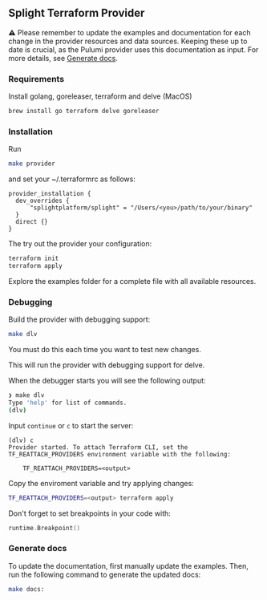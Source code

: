 ## Splight Terraform Provider

:warning: Please remember to update the examples and documentation for each change in the provider resources and data sources.
Keeping these up to date is crucial, as the Pulumi provider uses this documentation as input.
For more details, see [Generate docs](#generate-docs).

### Requirements

Install golang, goreleaser, terraform and delve (MacOS)

```bash
brew install go terraform delve goreleaser
```

### Installation

Run

```bash
make provider
```

and set your ~/.terraformrc as follows:

```hcl
provider_installation {
  dev_overrides {
      "splightplatform/splight" = "/Users/<you>/path/to/your/binary"
  }
  direct {}
}
```

The try out the provider your configuration:

```bash
terraform init
terraform apply
```

Explore the examples folder for a complete file with all available resources.

### Debugging

Build the provider with debugging support:

```bash
make dlv
```

You must do this each time you want to test new changes.

This will run the provider with debugging support for delve.

When the debugger starts you will see the following output:

```bash
❯ make dlv
Type 'help' for list of commands.
(dlv)
```

Input ```continue``` or ```c``` to start the server:

```
(dlv) c
Provider started. To attach Terraform CLI, set the TF_REATTACH_PROVIDERS environment variable with the following:

	TF_REATTACH_PROVIDERS=<output>
```

Copy the enviroment variable and try applying changes:

```bash
TF_REATTACH_PROVIDERS=<output> terraform apply
```

Don't forget to set breakpoints in your code with:

```go
runtime.Breakpoint()
```

### Generate docs

To update the documentation, first manually update the examples. Then, run the following command to generate the updated docs:

```bash
make docs:
```
